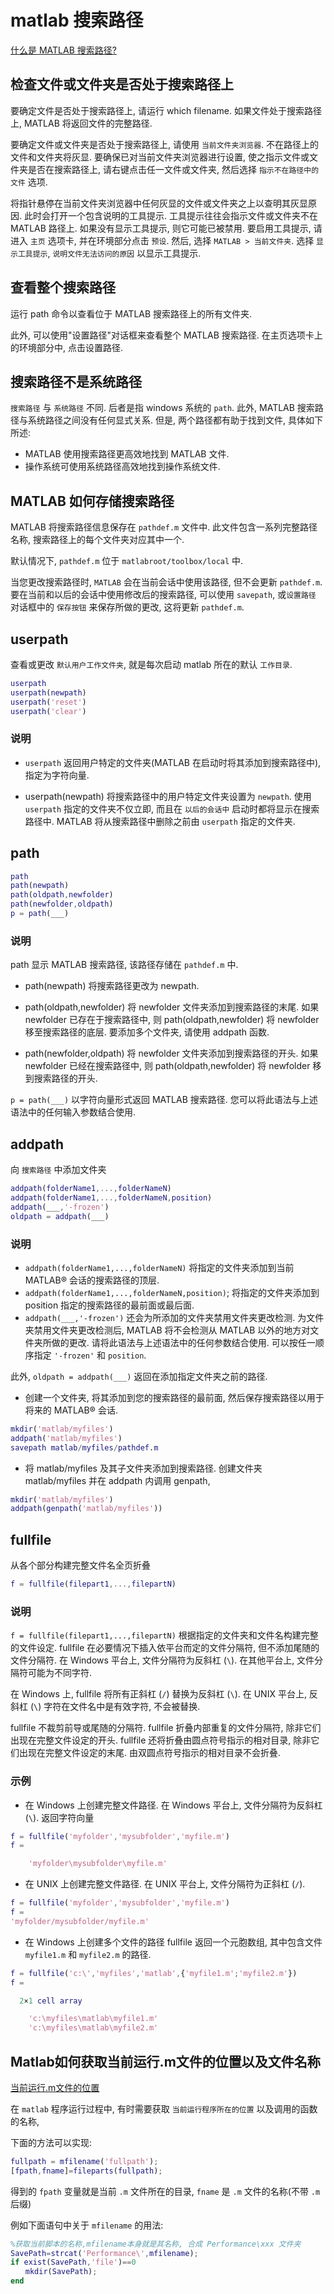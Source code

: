 # matlab 搜索路径

[什么是 MATLAB 搜索路径?](https://ww2.mathworks.cn/help/matlab/matlab_env/what-is-the-matlab-search-path.html)

## 检查文件或文件夹是否处于搜索路径上

要确定文件是否处于搜索路径上, 请运行 which filename. 如果文件处于搜索路径上, MATLAB 将返回文件的完整路径.

要确定文件或文件夹是否处于搜索路径上, 请使用 `当前文件夹浏览器`.
不在路径上的文件和文件夹将灰显.
要确保已对当前文件夹浏览器进行设置, 使之指示文件或文件夹是否在搜索路径上,
请右键点击任一文件或文件夹, 然后选择 `指示不在路径中的文件` 选项.

将指针悬停在当前文件夹浏览器中任何灰显的文件或文件夹之上以查明其灰显原因.
此时会打开一个包含说明的工具提示. 工具提示往往会指示文件或文件夹不在 MATLAB 路径上.
如果没有显示工具提示, 则它可能已被禁用.
要启用工具提示, 请进入 `主页` 选项卡, 并在环境部分点击  `预设`.
然后, 选择 `MATLAB > 当前文件夹`.
选择 `显示工具提示`, `说明文件无法访问的原因` 以显示工具提示.

## 查看整个搜索路径

运行 path 命令以查看位于 MATLAB 搜索路径上的所有文件夹.

此外, 可以使用"设置路径"对话框来查看整个 MATLAB 搜索路径. 在主页选项卡上的环境部分中, 点击设置路径.

## 搜索路径不是系统路径

`搜索路径` 与 `系统路径` 不同. 后者是指 windows 系统的 `path`.
此外, MATLAB 搜索路径与系统路径之间没有任何显式关系.
但是, 两个路径都有助于找到文件, 具体如下所述:

+ MATLAB 使用搜索路径更高效地找到 MATLAB 文件.
+ 操作系统可使用系统路径高效地找到操作系统文件.

## MATLAB 如何存储搜索路径

MATLAB 将搜索路径信息保存在 `pathdef.m` 文件中.
此文件包含一系列完整路径名称, 搜索路径上的每个文件夹对应其中一个.

默认情况下, `pathdef.m` 位于 `matlabroot/toolbox/local` 中.

当您更改搜索路径时, `MATLAB` 会在当前会话中使用该路径, 但不会更新 `pathdef.m`.
要在当前和以后的会话中使用修改后的搜索路径, 可以使用 `savepath`,
或`设置路径` 对话框中的 `保存按钮` 来保存所做的更改, 这将更新 `pathdef.m`.

## userpath

查看或更改 `默认用户工作文件夹`, 就是每次启动 matlab 所在的默认 `工作目录`.

```matlab
userpath
userpath(newpath)
userpath('reset')
userpath('clear')
```

### 说明

+ `userpath` 返回用户特定的文件夹(MATLAB 在启动时将其添加到搜索路径中), 指定为字符向量.

+ userpath(newpath) 将搜索路径中的用户特定文件夹设置为 `newpath`.
使用 `userpath` 指定的文件夹不仅立即, 而且在 `以后的会话中` 启动时都将显示在搜索路径中.
MATLAB 将从搜索路径中删除之前由 `userpath` 指定的文件夹.

## path

```matlab
path
path(newpath)
path(oldpath,newfolder)
path(newfolder,oldpath)
p = path(___)
```

### 说明

path 显示 MATLAB 搜索路径, 该路径存储在 `pathdef.m` 中.

+ path(newpath) 将搜索路径更改为 newpath.

+ path(oldpath,newfolder) 将 newfolder 文件夹添加到搜索路径的末尾.
如果 newfolder 已存在于搜索路径中, 则 path(oldpath,newfolder) 将 newfolder 移至搜索路径的底层.
要添加多个文件夹, 请使用 addpath 函数.

+ path(newfolder,oldpath) 将 newfolder 文件夹添加到搜索路径的开头.
如果 newfolder 已经在搜索路径中, 则 path(oldpath,newfolder) 将 newfolder 移到搜索路径的开头.

`p = path(___)` 以字符向量形式返回 MATLAB 搜索路径.
您可以将此语法与上述语法中的任何输入参数结合使用.

## addpath

向 `搜索路径` 中添加文件夹

```matlab
addpath(folderName1,...,folderNameN)
addpath(folderName1,...,folderNameN,position)
addpath(___,'-frozen')
oldpath = addpath(___)
```

### 说明

+ `addpath(folderName1,...,folderNameN)` 将指定的文件夹添加到当前 MATLAB® 会话的搜索路径的顶层.
+ `addpath(folderName1,...,folderNameN,position)`; 将指定的文件夹添加到 position 指定的搜索路径的最前面或最后面.
+ `addpath(___,'-frozen')` 还会为所添加的文件夹禁用文件夹更改检测.
为文件夹禁用文件夹更改检测后, MATLAB 将不会检测从 MATLAB 以外的地方对文件夹所做的更改.
请将此语法与上述语法中的任何参数结合使用. 可以按任一顺序指定 `'-frozen'` 和 `position`.

此外, `oldpath = addpath(___)` 返回在添加指定文件夹之前的路径.

+ 创建一个文件夹, 将其添加到您的搜索路径的最前面,
然后保存搜索路径以用于将来的 MATLAB® 会话.

```matlab
mkdir('matlab/myfiles')
addpath('matlab/myfiles')
savepath matlab/myfiles/pathdef.m
```

+ 将 matlab/myfiles 及其子文件夹添加到搜索路径.
创建文件夹 matlab/myfiles 并在 addpath 内调用 genpath,

```matlab
mkdir('matlab/myfiles')
addpath(genpath('matlab/myfiles'))
```

## fullfile

从各个部分构建完整文件名全页折叠

```matlab
f = fullfile(filepart1,...,filepartN)
```

### 说明

`f = fullfile(filepart1,...,filepartN)` 根据指定的文件夹和文件名构建完整的文件设定.
fullfile 在必要情况下插入依平台而定的文件分隔符, 但不添加尾随的文件分隔符.
在 Windows 平台上, 文件分隔符为反斜杠 (`\`).
在其他平台上, 文件分隔符可能为不同字符.

在 Windows 上, fullfile 将所有正斜杠 (`/`) 替换为反斜杠 (`\`).
在 UNIX 平台上, 反斜杠 (`\`) 字符在文件名中是有效字符, 不会被替换.

fullfile 不裁剪前导或尾随的分隔符.
fullfile 折叠内部重复的文件分隔符, 除非它们出现在完整文件设定的开头.
fullfile 还将折叠由圆点符号指示的相对目录, 除非它们出现在完整文件设定的末尾.
由双圆点符号指示的相对目录不会折叠.

### 示例

+ 在 Windows 上创建完整文件路径. 在 Windows 平台上, 文件分隔符为反斜杠 (`\`).
返回字符向量

```matlab
f = fullfile('myfolder','mysubfolder','myfile.m')
f =

    'myfolder\mysubfolder\myfile.m'
```

+ 在 UNIX 上创建完整文件路径. 在 UNIX 平台上, 文件分隔符为正斜杠 (`/`).

```matlab
f = fullfile('myfolder','mysubfolder','myfile.m')
f =
'myfolder/mysubfolder/myfile.m'
```

+ 在 Windows 上创建多个文件的路径
fullfile 返回一个元胞数组, 其中包含文件 `myfile1.m` 和 `myfile2.m` 的路径.

```matlab
f = fullfile('c:\','myfiles','matlab',{'myfile1.m';'myfile2.m'})
f =

  2×1 cell array

    'c:\myfiles\matlab\myfile1.m'
    'c:\myfiles\matlab\myfile2.m'
```

## Matlab如何获取当前运行.m文件的位置以及文件名称

[当前运行.m文件的位置](https://blog.csdn.net/tsingke/article/details/124030888)

在 `matlab` 程序运行过程中, 有时需要获取 `当前运行程序所在的位置` 以及调用的函数的名称,

下面的方法可以实现:

```matlab
fullpath = mfilename('fullpath');
[fpath,fname]=fileparts(fullpath);
```

得到的 `fpath` 变量就是当前 `.m` 文件所在的目录,
`fname` 是 `.m` 文件的名称(不带 `.m` 后缀)

例如下面语句中关于 `mfilename` 的用法:

```matlab
%获取当前脚本的名称,mfilename本身就是其名称, 合成 Performance\xxx 文件夹
SavePath=strcat('Performance\',mfilename);
if exist(SavePath,'file')==0
　　mkdir(SavePath);
end
```
